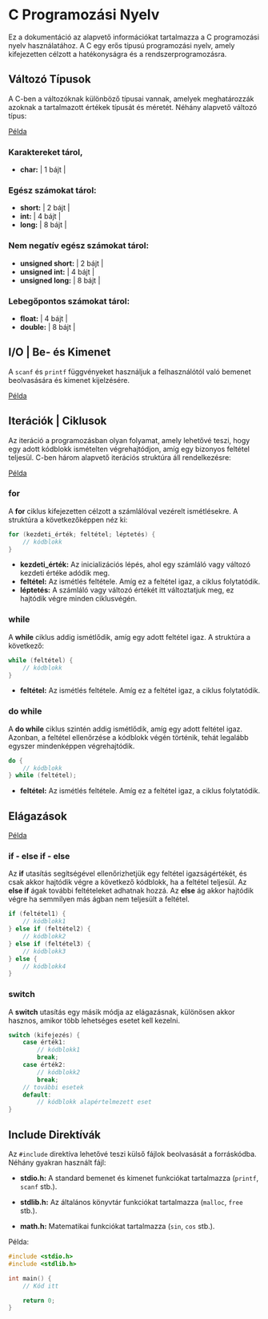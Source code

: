 # C Programozási Nyelv

Ez a dokumentáció az alapvető információkat tartalmazza a C programozási nyelv használatához. 
A C egy erős típusú programozási nyelv, amely kifejezetten célzott a hatékonyságra és a rendszerprogramozásra.

## Változó Típusok

A C-ben a változóknak különböző típusai vannak, amelyek meghatározzák azoknak a tartalmazott értékek típusát és méretét. Néhány alapvető változó típus:

[Példa](./basic/data_types.c)

### Karaktereket tárol,
- **char:**   | 1 bájt |
### Egész számokat tárol:
- **short:**  | 2 bájt |
- **int:**    | 4 bájt |
- **long:**   | 8 bájt |
### Nem negatív egész számokat tárol:
- **unsigned short:** | 2 bájt |
- **unsigned int:**   | 4 bájt |
- **unsigned long:**  | 8 bájt |
### Lebegőpontos számokat tárol:
- **float:**   | 4 bájt |
- **double:**  | 8 bájt |

## I/O | Be- és Kimenet

A `scanf` és `printf` függvényeket használjuk a felhasználótól való bemenet beolvasására és kimenet kijelzésére.

[Példa](./basic/input_output.c)

## Iterációk | Ciklusok

Az iteráció a programozásban olyan folyamat, amely lehetővé teszi, hogy egy adott kódblokk ismételten végrehajtódjon, amíg egy bizonyos feltétel teljesül. C-ben három alapvető iterációs struktúra áll rendelkezésre:

[Példa](./basic/iterations.c)

### for

A **for** ciklus kifejezetten célzott a számlálóval vezérelt ismétlésekre. A struktúra a következőképpen néz ki:

```c
for (kezdeti_érték; feltétel; léptetés) {
    // kódblokk
}
```

- **kezdeti_érték:** Az inicializációs lépés, ahol egy számláló vagy változó kezdeti értéke adódik meg.
- **feltétel:** Az ismétlés feltétele. Amíg ez a feltétel igaz, a ciklus folytatódik.
- **léptetés:** A számláló vagy változó értékét itt változtatjuk meg, ez hajtódik végre minden ciklusvégén.

### while

A **while** ciklus addig ismétlődik, amíg egy adott feltétel igaz. A struktúra a következő:

```c
while (feltétel) {
    // kódblokk
}
```
- **feltétel:** Az ismétlés feltétele. Amíg ez a feltétel igaz, a ciklus folytatódik.

### do while

A **do while** ciklus szintén addig ismétlődik, amíg egy adott feltétel igaz. Azonban, a feltétel ellenőrzése a kódblokk végén történik, tehát legalább egyszer mindenképpen végrehajtódik.

```c
do {
    // kódblokk
} while (feltétel);
```
- **feltétel:** Az ismétlés feltétele. Amíg ez a feltétel igaz, a ciklus folytatódik.

## Elágazások

[Példa](./basic/statements.c)

### if - else if - else

Az **if** utasítás segítségével ellenőrizhetjük egy feltétel igazságértékét, és csak akkor hajtódik végre a következő kódblokk, ha a feltétel teljesül. Az **else if** ágak további feltételeket adhatnak hozzá. Az **else** ág akkor hajtódik végre ha semmilyen más ágban nem teljesült a feltétel.

```c
if (feltétel1) {
    // kódblokk1
} else if (feltétel2) {
    // kódblokk2
} else if (feltétel3) {
    // kódblokk3
} else {
    // kódblokk4
}
```

### switch

A **switch** utasítás egy másik módja az elágazásnak, különösen akkor hasznos, amikor több lehetséges esetet kell kezelni.

```c
switch (kifejezés) {
    case érték1:
        // kódblokk1
        break;
    case érték2:
        // kódblokk2
        break;
    // további esetek
    default:
        // kódblokk alapértelmezett eset
}
```

## Include Direktívák

Az `#include` direktíva lehetővé teszi külső fájlok beolvasását a forráskódba. Néhány gyakran használt fájl:

- **stdio.h:** A standard bemenet és kimenet funkciókat tartalmazza (`printf`, `scanf` stb.).

- **stdlib.h:** Az általános könyvtár funkciókat tartalmazza (`malloc`, `free` stb.).

- **math.h:** Matematikai funkciókat tartalmazza (`sin`, `cos` stb.).

Példa:

```c
#include <stdio.h>
#include <stdlib.h>

int main() {
    // Kód itt

    return 0;
}
```
